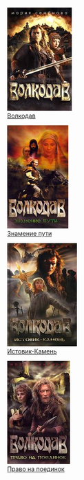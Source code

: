 ![](Волкодав.jpg)  
[Волкодав](Волкодав.txt)

![](Знамение%20пути.jpg)  
[Знамение пути](Знамение%20пути.txt)

![](Истовик-Камень.jpg)  
[Истовик-Камень](Истовик-Камень.txt)

![](Право%20на%20поединок.jpg)  
[Право на поединок](Право%20на%20поединок.txt)
